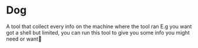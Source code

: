 # Dog
A tool that collect every info on the machine where the tool ran
E.g you want got a shell but limited, you can run this tool to give you some info you might need or want🐶
